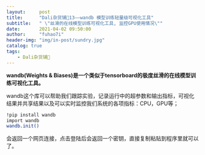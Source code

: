 ```yaml
---
layout:     post
title:      "Dali杂货铺🐰13——wandb 模型训练轻量级可视化工具"
subtitle:   " \"丝滑的在线模型训练可视化工具, 监控GPU使用情况\""
date:       2021-04-02 09:50:00
author:     "fuhao7i"
header-img: "img/in-post/sundry.jpg"
catalog: true
tags:
    - Dali杂货铺🐰
---
```


**wandb(Weights & Biases)是一个类似于tensorboard的极度丝滑的在线模型训练可视化工具。**

wandb这个库可以帮助我们跟踪实验，记录运行中的超参数和输出指标，可视化结果并共享结果以及可以实时监控我们系统的各项指标：CPU，GPU等；

```Bash
!pip install wandb
import wandb
wandb.init()
```

会返回一个网页连接，点击登陆后会返回一个密钥，直接复制粘贴到程序里就可以了。
